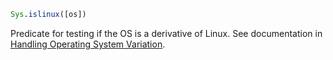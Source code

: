 ```julia
Sys.islinux([os])
```

Predicate for testing if the OS is a derivative of Linux. See documentation in [Handling Operating System Variation](@ref).
